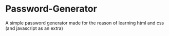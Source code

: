 # Password-Generator
A simple password generator made for the reason of learning html and css (and javascript as an extra)
